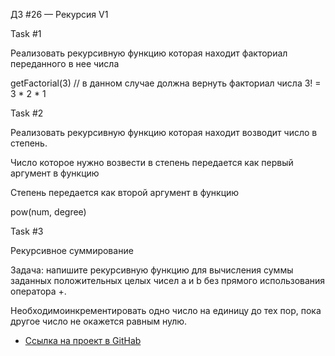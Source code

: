 ДЗ #26 — Рекурсия V1

Task #1

Реализовать рекурсивную функцию которая находит факториал переданного в нее числа

getFactorial(3) // в данном случае должна вернуть факториал числа 3! = 3 * 2 * 1

Task #2

Реализовать рекурсивную функцию которая находит возводит число в степень.

Число которое нужно возвести в степень передается как первый аргумент в функцию

Степень передается как второй аргумент в функцию

pow(num, degree)

Task #3

Рекурсивное суммирование

Задача: напишите рекурсивную функцию для вычисления суммы заданных положительных целых чисел a и b без прямого использования оператора +.

Необходимоинкрементировать одно число на единицу до тех пор, пока другое число не окажется равным нулю.


* [Ссылка на проект в GitHab](https://github.com/EShka0707/js_studies.git)
